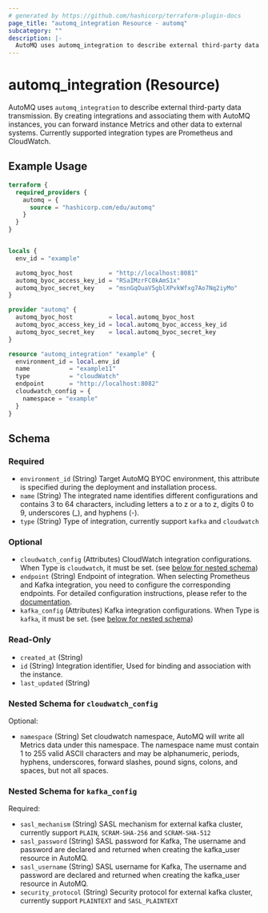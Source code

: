 ```yaml
---
# generated by https://github.com/hashicorp/terraform-plugin-docs
page_title: "automq_integration Resource - automq"
subcategory: ""
description: |-
  AutoMQ uses automq_integration to describe external third-party data transmission. By creating integrations and associating them with AutoMQ instances, you can forward instance Metrics and other data to external systems. Currently supported integration types are Prometheus and CloudWatch.
---
```


# automq_integration (Resource)

AutoMQ uses `automq_integration` to describe external third-party data transmission. By creating integrations and associating them with AutoMQ instances, you can forward instance Metrics and other data to external systems. Currently supported integration types are Prometheus and CloudWatch.

## Example Usage

```terraform
terraform {
  required_providers {
    automq = {
      source = "hashicorp.com/edu/automq"
    }
  }
}


locals {
  env_id = "example"

  automq_byoc_host          = "http://localhost:8081"
  automq_byoc_access_key_id = "RSaIMzrFC0kAmS1x"
  automq_byoc_secret_key    = "msnGqOuaV5gblXPvkWfxg7Ao7Nq2iyMo"
}

provider "automq" {
  automq_byoc_host          = local.automq_byoc_host
  automq_byoc_access_key_id = local.automq_byoc_access_key_id
  automq_byoc_secret_key    = local.automq_byoc_secret_key
}

resource "automq_integration" "example" {
  environment_id = local.env_id
  name           = "example11"
  type           = "cloudWatch"
  endpoint       = "http://localhost:8082"
  cloudwatch_config = {
    namespace = "example"
  }
}
```

<!-- schema generated by tfplugindocs -->
## Schema

### Required

- `environment_id` (String) Target AutoMQ BYOC environment, this attribute is specified during the deployment and installation process.
- `name` (String) The integrated name identifies different configurations and contains 3 to 64 characters, including letters a to z or a to z, digits 0 to 9, underscores (_), and hyphens (-).
- `type` (String) Type of integration, currently support `kafka` and `cloudwatch`

### Optional

- `cloudwatch_config` (Attributes) CloudWatch integration configurations. When Type is `cloudwatch`, it must be set. (see [below for nested schema](#nestedatt--cloudwatch_config))
- `endpoint` (String) Endpoint of integration. When selecting Prometheus and Kafka integration, you need to configure the corresponding endpoints. For detailed configuration instructions, please refer to the [documentation](https://docs.automq.com/automq-cloud/manage-environments/byoc-environment/manage-integrations).
- `kafka_config` (Attributes) Kafka integration configurations. When Type is `kafka`, it must be set. (see [below for nested schema](#nestedatt--kafka_config))

### Read-Only

- `created_at` (String)
- `id` (String) Integration identifier, Used for binding and association with the instance.
- `last_updated` (String)

<a id="nestedatt--cloudwatch_config"></a>
### Nested Schema for `cloudwatch_config`

Optional:

- `namespace` (String) Set cloudwatch namespace, AutoMQ will write all Metrics data under this namespace. The namespace name must contain 1 to 255 valid ASCII characters and may be alphanumeric, periods, hyphens, underscores, forward slashes, pound signs, colons, and spaces, but not all spaces.


<a id="nestedatt--kafka_config"></a>
### Nested Schema for `kafka_config`

Required:

- `sasl_mechanism` (String) SASL mechanism for external kafka cluster, currently support `PLAIN`, `SCRAM-SHA-256` and `SCRAM-SHA-512`
- `sasl_password` (String) SASL password for Kafka, The username and password are declared and returned when creating the kafka_user resource in AutoMQ.
- `sasl_username` (String) SASL username for Kafka, The username and password are declared and returned when creating the kafka_user resource in AutoMQ.
- `security_protocol` (String) Security protocol for external kafka cluster, currently support `PLAINTEXT` and `SASL_PLAINTEXT`
